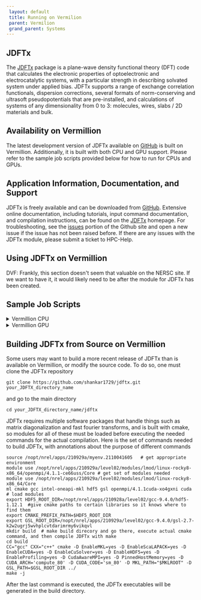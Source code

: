 ```yaml
---
 layout: default
 title: Running on Vermilion
 parent: Vermilion
 grand_parent: Systems
---
```

## JDFTx

The [JDFTx](http://jdftx.org) package is a plane-wave density functional theory (DFT) code that calculates the electronic properties of optoelectronic and electrocatalytic systems, with a particular strength in describing solvated system under applied bias. JDFTx supports a range of exchange correlation functionals, dispersion corrections, several formats of norm-conserving and ultrasoft pseudopotentials that are pre-installed, and calculations of systems of any dimensionality from 0 to 3: molecules, wires, slabs / 2D materials and bulk. 

## Availability on Vermillion

The latest development version of JDFTx available on [GitHub](https://github.com/shankar1729/jdftx) is built on Vermillion. Additionally, it is built with both CPU and GPU support. Please refer to the sample job scripts provided below for how to run for CPUs and GPUs.  


## Application Information, Documentation, and Support

JDFTx is freely available and can be downloaded from [GitHub](https://github.com/shankar1729/jdftx). Extensive online documentation, including tutorials, input command documentation, and compilation instructions, can be found on the [JDFTx](http://jdftx.org) homepage. For troubleshooting, see the [issues](https://github.com/shankar1729/jdftx/issues) portion of the Github site and open a new issue if the issue has not been raised before. If there are any issues with the JDFTx module, please submit a ticket to HPC-Help. 


## Using JDFTx on Vermillion

DVF: Frankly, this section doesn't seem that valuable on the NERSC site. If we want to have it, it would likely need to be after the module for JDFTx has been created. 

## Sample Job Scripts

<details>
<summary>Vermillion CPU</summary>
<br>

```
#!/bin/bash
#SBATCH --job-name=vasp
#SBATCH --nodes=1
#SBATCH --time=8:00:00
##SBATCH --error=std.err
##SBATCH --output=std.out
#SBATCH --partition=sm
#SBATCH --exclusive

cat $0

hostname

source /nopt/nrel/apps/210929a/myenv.2110041605

module purge
ml gcc
ml vasp

# some extra lines that have been shown to improve VASP reliability on Vermilion
ulimit -s unlimited
export UCX_TLS=tcp,self
export OMP_NUM_THREADS=1

# lines to set "ens7" as the interconnect network
module use /nopt/nrel/apps/220525b/level01/modules/lmod/linux-rocky8-x86_64/gcc/12.1.0
module load openmpi
OMPI_MCA_param="btl_tcp_if_include ens7"

#### wget is needed to download data
ml wget

#### get input and set it up
#### This is from an old benchmark test
#### see https://github.nrel.gov/ESIF-Benchmarks/VASP/tree/master/bench2


mkdir input

wget https://github.nrel.gov/raw/ESIF-Benchmarks/VASP/master/bench2/input/INCAR?token=AAAALJZRV4QFFTS7RC6LLGLBBV67M   -q -O INCAR
wget https://github.nrel.gov/raw/ESIF-Benchmarks/VASP/master/bench2/input/POTCAR?token=AAAALJ6E7KHVTGWQMR4RKYTBBV7SC  -q -O POTCAR
wget https://github.nrel.gov/raw/ESIF-Benchmarks/VASP/master/bench2/input/POSCAR?token=AAAALJ5WKM2QKC3D44SXIQTBBV7P2  -q -O POSCAR
wget https://github.nrel.gov/raw/ESIF-Benchmarks/VASP/master/bench2/input/KPOINTS?token=AAAALJ5YTSCJFDHUUZMZY63BBV7NU -q -O KPOINTS

srun --mpi=pmi2 -n 16 vasp_std

```
 
</details>

<details>
<summary>Vermillion GPU</summary>
<br> 

```
#!/bin/bash
#SBATCH --job-name=vasp
#SBATCH --nodes=2
#SBATCH --time=1:00:00
##SBATCH --error=std.err
##SBATCH --output=std.out
#SBATCH --partition=gpu
#SBATCH --gpu-bind=map_gpu:0,1,0,1
#SBATCH --exclusive

cat $0

hostname

#load necessary modules and set library paths
module use  /nopt/nrel/apps/220421a/modules/lmod/linux-rocky8-x86_64/gcc/11.3.0/
ml nvhpc
ml gcc
ml fftw
export LD_LIBRARY_PATH=/nopt/nrel/apps//220421a/install/opt/spack/linux-rocky8-zen2/gcc-11.3.0/nvhpc-22.2-ruzrtpyewnnrif6s7w7rehvpk7jimdrd/Linux_x86_64/22.2/compilers/extras/qd/lib:$LD_LIBRARY_PATH
export LD_LIBRARY_PATH=/nopt/nrel/apps//220421a/install/opt/spack/linux-rocky8-zen2/gcc-11.3.0/gcc-11.3.0-c3u46uvtuljfuqimb4bgywoz6oynridg/lib64:$LD_LIBRARY_PATH

#add a path to the gpu build of VASP to your script
export PATH=/projects/hpcapps/tkaiser2/vasp/6.3.1/nvhpc_acc:$PATH

#### wget is needed to download data
ml wget

#### get input and set it up
#### This is from an old benchmark test
#### see https://github.nrel.gov/ESIF-Benchmarks/VASP/tree/master/bench2


mkdir input

wget https://github.nrel.gov/raw/ESIF-Benchmarks/VASP/master/bench2/input/INCAR?token=AAAALJZRV4QFFTS7RC6LLGLBBV67M   -q -O INCAR
wget https://github.nrel.gov/raw/ESIF-Benchmarks/VASP/master/bench2/input/POTCAR?token=AAAALJ6E7KHVTGWQMR4RKYTBBV7SC  -q -O POTCAR
wget https://github.nrel.gov/raw/ESIF-Benchmarks/VASP/master/bench2/input/POSCAR?token=AAAALJ5WKM2QKC3D44SXIQTBBV7P2  -q -O POSCAR
wget https://github.nrel.gov/raw/ESIF-Benchmarks/VASP/master/bench2/input/KPOINTS?token=AAAALJ5YTSCJFDHUUZMZY63BBV7NU -q -O KPOINTS

mpirun -npernode 1 vasp_std > vasp.$SLURM_JOB_ID
```

</details>

## Building JDFTx from Source on Vermillion

Some users may want to build a more recent release of JDFTx than is available on Vermillion, or modify the source code. To do so, one must clone the JDFTx repository 

```
git clone https://github.com/shankar1729/jdftx.git your_JDFTX_directory_name
```

and go to the main directory 

```
cd your_JDFTX_directory_name/jdftx
```

JDFTx requires multiple software packages that handle things such as matrix diagonalization and fast fourier transforms, and is built with cmake, so modules for all of these must be loaded before executing the needed commands for the actual compilation. Here is the set of commands needed to build JDFTx, with annotations about the purpose of different commands

```
source /nopt/nrel/apps/210929a/myenv.2110041605   # get appropriate environment
module use /nopt/nrel/apps/210929a/level02/modules/lmod/linux-rocky8-x86_64/openmpi/4.1.1-ce66uss/Core # get set of modules needed
module use /nopt/nrel/apps/210929a/level02/modules/lmod/linux-rocky8-x86_64/Core
ml cmake gcc intel-oneapi-mkl hdf5 gsl openmpi/4.1.1cuda-xo4gxni cuda  # load modules
export HDF5_ROOT_DIR=/nopt/nrel/apps/210928a/level02/gcc-9.4.0/hdf5-1.12.1  #give cmake paths to certain libraries so it knows where to find them
export CMAKE_PREFIX_PATH=$HDF5_ROOT_DIR
export GSL_ROOT_DIR=/nopt/nrel/apps/210929a/level02/gcc-9.4.0/gsl-2.7-k2w2ugrj5wvhplcvtdarimrmy6vikqvl
mkdir build  # make build direcory and go there, execute actual cmake command, and then compile JDFTx with make
cd build
CC="gcc" CXX="c++" cmake -D EnableMKL=yes -D EnableScaLAPACK=yes -D EnableCUDA=yes -D EnableCuSolver=yes -D EnableHDF5=yes -D EnableProfiling=yes -D CudaAwareMPI=yes -D PinnedHostMemory=yes -D CUDA_ARCH='compute_80' -D CUDA_CODE='sm_80' -D MKL_PATH="$MKLROOT" -D GSL_PATH=$GSL_ROOT_DIR ../
make -j
```

After the last command is executed, the JDFTx executables will be generated in the build directory.

